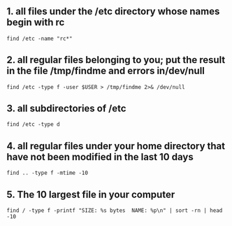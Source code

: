 ## 1. all files under the /etc directory whose names begin with rc

```
find /etc -name "rc*"
```

## 2. all regular files belonging to you; put the result in the file /tmp/findme and errors in/dev/null

```
find /etc -type f -user $USER > /tmp/findme 2>& /dev/null
```
## 3. all subdirectories of /etc

```
find /etc -type d
```

## 4. all regular files under your home directory that have not been modified in the last 10 days

```
find .. -type f -mtime -10
```

## 5. The 10 largest file in your computer

```
find / -type f -printf "SIZE: %s bytes  NAME: %p\n" | sort -rn | head -10
```